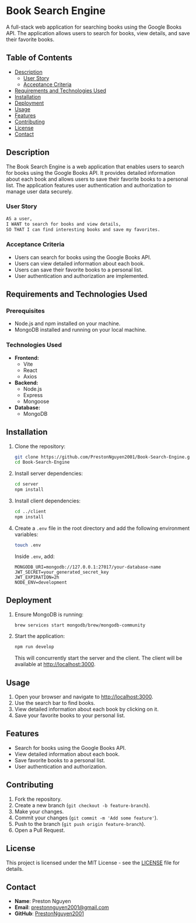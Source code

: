 # Book Search Engine

A full-stack web application for searching books using the Google Books API. The application allows users to search for books, view details, and save their favorite books.

## Table of Contents

- [Description](#description)
    - [User Story](#user-story)
    - [Acceptance Criteria](#acceptance-criteria)
- [Requirements and Technologies Used](#requirements-and-technologies-used)
- [Installation](#installation)
- [Deployment](#deployment)
- [Usage](#usage)
- [Features](#features)
- [Contributing](#contributing)
- [License](#license)
- [Contact](#contact)

## Description

The Book Search Engine is a web application that enables users to search for books using the Google Books API. It provides detailed information about each book and allows users to save their favorite books to a personal list. The application features user authentication and authorization to manage user data securely.

### User Story

```markdown
AS a user,
I WANT to search for books and view details,
SO THAT I can find interesting books and save my favorites.
```


### Acceptance Criteria

- Users can search for books using the Google Books API.
- Users can view detailed information about each book.
- Users can save their favorite books to a personal list.
- User authentication and authorization are implemented.

## Requirements and Technologies Used

### Prerequisites

- Node.js and npm installed on your machine.
- MongoDB installed and running on your local machine.

### Technologies Used

- **Frontend:**
  - Vite
  - React
  - Axios
- **Backend:**
  - Node.js
  - Express
  - Mongoose
- **Database:**
  - MongoDB

## Installation

1. Clone the repository:

    ```bash
    git clone https://github.com/PrestonNguyen2001/Book-Search-Engine.git
    cd Book-Search-Engine
    ```

2. Install server dependencies:

    ```bash
    cd server
    npm install
    ```

3. Install client dependencies:

    ```bash
    cd ../client
    npm install
    ```

4. Create a `.env` file in the root directory and add the following environment variables:

    ```bash
    touch .env
    ```

   Inside `.env`, add:
    ```dotenv
    MONGODB_URI=mongodb://127.0.0.1:27017/your-database-name
    JWT_SECRET=your_generated_secret_key
    JWT_EXPIRATION=2h
    NODE_ENV=development
    ```

## Deployment

1. Ensure MongoDB is running:

    ```bash
    brew services start mongodb/brew/mongodb-community
    ```

2. Start the application:

    ```bash
    npm run develop
    ```

    This will concurrently start the server and the client. The client will be available at [http://localhost:3000](http://localhost:3000).

## Usage

1. Open your browser and navigate to [http://localhost:3000](http://localhost:3000).
2. Use the search bar to find books.
3. View detailed information about each book by clicking on it.
4. Save your favorite books to your personal list.

## Features

- Search for books using the Google Books API.
- View detailed information about each book.
- Save favorite books to a personal list.
- User authentication and authorization.

## Contributing

1. Fork the repository.
2. Create a new branch (`git checkout -b feature-branch`).
3. Make your changes.
4. Commit your changes (`git commit -m 'Add some feature'`).
5. Push to the branch (`git push origin feature-branch`).
6. Open a Pull Request.

## License

This project is licensed under the MIT License - see the [LICENSE](LICENSE) file for details.

## Contact

- **Name**: Preston Nguyen
- **Email**: [prestonnguyen2001@gmail.com](mailto:prestonnguyen2001@gmail.com)
- **GitHub**: [PrestonNguyen2001](https://github.com/PrestonNguyen2001)
